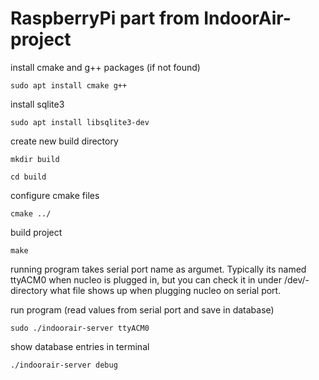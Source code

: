 # RaspberryPi part from IndoorAir-project

install cmake and g++ packages (if not found)

    sudo apt install cmake g++

install sqlite3

    sudo apt install libsqlite3-dev

create new build directory

    mkdir build

    cd build

configure cmake files

    cmake ../

build project

    make

running program takes serial port name as argumet. Typically its named ttyACM0 when nucleo is plugged in,
but you can check it in under /dev/-directory what file shows up when plugging nucleo on serial port.

run program (read values from serial port and save in database)

    sudo ./indoorair-server ttyACM0

show database entries in terminal

    ./indoorair-server debug
